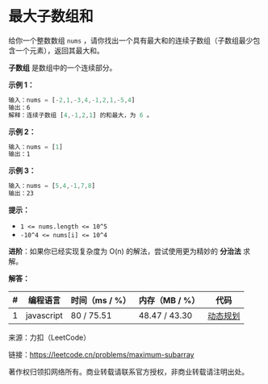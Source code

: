 # 最大子数组和

给你一个整数数组 `nums` ，请你找出一个具有最大和的连续子数组（子数组最少包含一个元素），返回其最大和。

**子数组** 是数组中的一个连续部分。

**示例 1：**

``` javascript
输入：nums = [-2,1,-3,4,-1,2,1,-5,4]
输出：6
解释：连续子数组 [4,-1,2,1] 的和最大，为 6 。
```

**示例 2：**

``` javascript
输入：nums = [1]
输出：1
```

**示例 3：**

``` javascript
输入：nums = [5,4,-1,7,8]
输出：23
```

**提示：**

- `1 <= nums.length <= 10^5`
- `-10^4 <= nums[i] <= 10^4`

**进阶**：如果你已经实现复杂度为 O(n) 的解法，尝试使用更为精妙的 **分治法** 求解。

**解答：**

**#**|**编程语言**|**时间（ms / %）**|**内存（MB / %）**|**代码**
--|--|--|--|--
1|javascript|80 / 75.51|48.47 / 43.30|[动态规划](./javascript/ac_v1.js)

来源：力扣（LeetCode）

链接：https://leetcode.cn/problems/maximum-subarray

著作权归领扣网络所有。商业转载请联系官方授权，非商业转载请注明出处。
